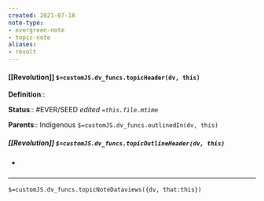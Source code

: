 ```yaml
---
created: 2021-07-18
note-type: 
- evergreen-note
- topic-note
aliases:
- revolt
---
```

 
#### [[Revolution]] `$=customJS.dv_funcs.topicHeader(dv, this)`


**Definition**::

**Status**:: #EVER/SEED 
*edited `=this.file.mtime`*

**Parents**:: Indigenous
`$=customJS.dv_funcs.outlinedIn(dv, this)`

##### [[Revolution]] `$=customJS.dv_funcs.topicOutlineHeader(dv, this)`
- 

### <hr class="dataviews"/>

`$=customJS.dv_funcs.topicNoteDataviews({dv, that:this})`
